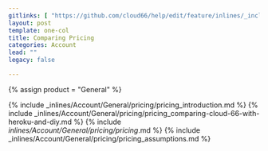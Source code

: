 ```yaml
---
gitlinks: [ "https://github.com/cloud66/help/edit/feature/inlines/_includes/_inlines/Account/General/pricing/pricing_introduction.html", "https://github.com/cloud66/help/edit/feature/inlines/_includes/_inlines/Account/General/pricing/pricing_comparing-cloud-66-with-heroku-and-diy.html", "https://github.com/cloud66/help/edit/feature/inlines/_includes/_inlines/Account/General/pricing/pricing_.html", "https://github.com/cloud66/help/edit/feature/inlines/_includes/_inlines/Account/General/pricing/pricing_assumptions.html" ]
layout: post
template: one-col
title: Comparing Pricing
categories: Account
lead: ""
legacy: false

---
```

{% assign product = "General" %}

{% include _inlines/Account/General/pricing/pricing_introduction.md %}
{% include _inlines/Account/General/pricing/pricing_comparing-cloud-66-with-heroku-and-diy.md %}
{% include _inlines/Account/General/pricing/pricing_.md %}
{% include _inlines/Account/General/pricing/pricing_assumptions.md %}

